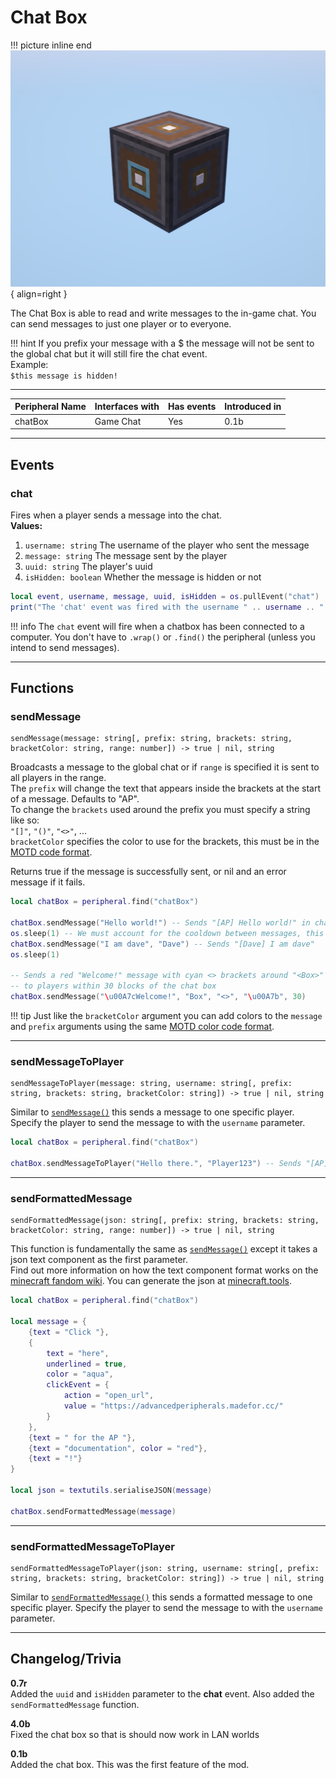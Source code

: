 # Chat Box

!!! picture inline end
    ![!Image of the Chat Box block](/../assets/images/previews/chat_box.png){ align=right }

The Chat Box is able to read and write messages to the in-game chat. You can send messages to just one player or to everyone.

!!! hint
    If you prefix your message with a $ the message will not be sent to the global chat but it will still fire the chat event.  
    Example:  
    `$this message is hidden!`

---

<center>

| Peripheral Name | Interfaces with | Has events | Introduced in |
| --------------- | --------------- | ---------- | ------------- |
| chatBox         | Game Chat       | Yes        | 0.1b          |

</center>

---

## Events

### chat
Fires when a player sends a message into the chat.  
**Values:**  
1. `username: string` The username of the player who sent the message  
2. `message: string` The message sent by the player  
3. `uuid: string` The player's uuid  
4. `isHidden: boolean` Whether the message is hidden or not

```lua linenums="1"
local event, username, message, uuid, isHidden = os.pullEvent("chat")
print("The 'chat' event was fired with the username " .. username .. " and the message " .. message)
```

!!! info
    The `chat` event will fire when a chatbox has been connected to a computer. You don't have to `.wrap()` or `.find()` the peripheral (unless you intend to send messages).

---

## Functions

### sendMessage
```
sendMessage(message: string[, prefix: string, brackets: string, bracketColor: string, range: number]) -> true | nil, string
```
Broadcasts a message to the global chat or if `range` is specified it is sent to all players in the range.  
The `prefix` will change the text that appears inside the brackets at the start of a message. Defaults to "AP".  
To change the `brackets` used around the prefix you must specify a string like so:  
`"[]"`, `"()"`, `"<>"`, ...  
`bracketColor` specifies the color to use for the brackets, this must be in the [MOTD code format](https://www.digminecraft.com/lists/color_list_pc.php).

Returns true if the message is successfully sent, or nil and an error message if it fails.

```lua linenums="1"
local chatBox = peripheral.find("chatBox")

chatBox.sendMessage("Hello world!") -- Sends "[AP] Hello world!" in chat
os.sleep(1) -- We must account for the cooldown between messages, this is to prevent spam
chatBox.sendMessage("I am dave", "Dave") -- Sends "[Dave] I am dave"
os.sleep(1)

-- Sends a red "Welcome!" message with cyan <> brackets around "<Box>"
-- to players within 30 blocks of the chat box
chatBox.sendMessage("\u00A7cWelcome!", "Box", "<>", "\u00A7b", 30)
```

!!! tip
    Just like the `bracketColor` argument you can add colors to the `message` and `prefix` arguments using the same [MOTD color code format](https://www.digminecraft.com/lists/color_list_pc.php).

---

### sendMessageToPlayer
```
sendMessageToPlayer(message: string, username: string[, prefix: string, brackets: string, bracketColor: string]) -> true | nil, string
```
Similar to [`sendMessage()`](#sendmessage) this sends a message to one specific player. Specify the player to send the message to with the `username` parameter.

```lua linenums="1"
local chatBox = peripheral.find("chatBox")

chatBox.sendMessageToPlayer("Hello there.", "Player123") -- Sends "[AP] Hello there." to Player123 in chat
```

---

### sendFormattedMessage
```
sendFormattedMessage(json: string[, prefix: string, brackets: string, bracketColor: string, range: number]) -> true | nil, string
```
This function is fundamentally the same as [`sendMessage()`](#sendmessage) except it takes a json text component as the first parameter.  
Find out more information on how the text component format works on the [minecraft fandom wiki](https://minecraft.fandom.com/wiki/Raw_JSON_text_format).
You can generate the json at [minecraft.tools](https://minecraft.tools/en/json_text.php?json=Welcome%20to%20Minecraft%20Tools).

```lua linenums="1"
local chatBox = peripheral.find("chatBox")

local message = {
    {text = "Click "}, 
    {
        text = "here",
        underlined = true,
        color = "aqua",
        clickEvent = {
            action = "open_url",
            value = "https://advancedperipherals.madefor.cc/"
        }
    },
    {text = " for the AP "},
    {text = "documentation", color = "red"},
    {text = "!"}
}

local json = textutils.serialiseJSON(message)

chatBox.sendFormattedMessage(message)
```

---

### sendFormattedMessageToPlayer
```
sendFormattedMessageToPlayer(json: string, username: string[, prefix: string, brackets: string, bracketColor: string]) -> true | nil, string
```
Similar to [`sendFormattedMessage()`](#sendformattedmessage) this sends a formatted message to one specific player. Specify the player to send the message to with the `username` parameter.

---

## Changelog/Trivia

**0.7r**  
Added the `uuid` and `isHidden` parameter to the **chat** event. Also added the `sendFormattedMessage` function.

**4.0b**  
Fixed the chat box so that is should now work in LAN worlds

**0.1b**  
Added the chat box. This was the first feature of the mod.
